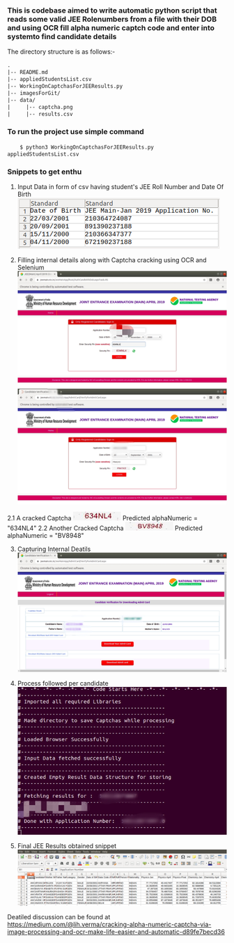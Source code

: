 
### This is codebase aimed to write automatic python script that reads some valid JEE Rolenumbers from a file with their DOB and using OCR fill alpha numeric captch code and enter into systemto find candidate details

The directory structure is as follows:-
```
.
|-- README.md
|-- appliedStudentsList.csv
|-- WorkingOnCaptchasForJEEResults.py
|-- imagesForGit/ 
|-- data/
|     |-- captcha.png
|     |-- results.csv
```

### To run the project use simple command
```
	$ python3 WorkingOnCaptchasForJEEResults.py appliedStudentsList.csv
```

### Snippets to get enthu
1. Input Data in form of csv having student's JEE Roll Number and Date Of Birth
![Input Data in a csv having student's JEE Roll Number and Date Of Birth](https://github.com/lihkinVerma/alphaNumericCaptchaCrack/blob/master/imagesForGit/inputCSV.png)

2. Filling internal details along with Captcha cracking using OCR and Selenium
![craking Fig 1](https://github.com/lihkinVerma/alphaNumericCaptchaCrack/blob/master/imagesForGit/crackingCaptchEx1.jpg)
![craking Fig 2](https://github.com/lihkinVerma/alphaNumericCaptchaCrack/blob/master/imagesForGit/crackingCaptchEx2.jpg)

2.1 A cracked Captcha		![captch1](https://github.com/lihkinVerma/alphaNumericCaptchaCrack/blob/master/imagesForGit/634NL4.png)
Predicted alphaNumeric = "634NL4"
2.2 Another Cracked Captcha 	![captcha2](https://github.com/lihkinVerma/alphaNumericCaptchaCrack/blob/master/imagesForGit/BV8948.png) 
Predicted alphaNumeric = "BV8948"

3. Capturing Internal Deatils
![internalDeatils](https://github.com/lihkinVerma/alphaNumericCaptchaCrack/blob/master/imagesForGit/internalDeatilsCaptured.jpg)

4. Process followed per candidate
![processFollowed](https://github.com/lihkinVerma/alphaNumericCaptchaCrack/blob/master/imagesForGit/processFollowed.jpg)

5. Final JEE Results obtained snippet
![finalResults](https://github.com/lihkinVerma/alphaNumericCaptchaCrack/blob/master/imagesForGit/resultCSV.png)

 
Deatiled discussion can be found at https://medium.com/@lih.verma/cracking-alpha-numeric-captcha-via-image-processing-and-ocr-make-life-easier-and-automatic-d89fe7becd36

